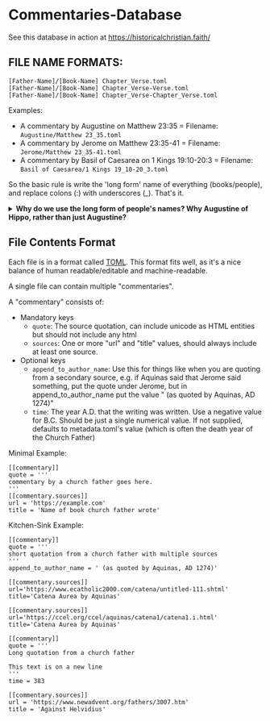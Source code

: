 # Commentaries-Database

See this database in action at https://historicalchristian.faith/

## FILE NAME FORMATS:

```
[Father-Name]/[Book-Name] Chapter_Verse.toml
[Father-Name]/[Book-Name] Chapter_Verse-Verse.toml
[Father-Name]/[Book-Name] Chapter_Verse-Chapter_Verse.toml
```

Examples:
- A commentary by Augustine on Matthew 23:35 = Filename: `Augustine/Matthew 23_35.toml`
- A commentary by Jerome on Matthew 23:35-41 = Filename: `Jerome/Matthew 23_35-41.toml`
- A commentary by Basil of Caesarea on 1 Kings 19:10-20:3 = Filename: `Basil of Caesarea/1 Kings 19_10-20_3.toml`

So the basic rule is write the 'long form' name of everything (books/people), and replace colons (:) with underscores (_). That's it.

<details>
    <summary><b>Why do we use the long form of people's names? Why Augustine of Hippo, rather than just Augustine?</b></summary>

The reason for this is simple enough - In his Catena Aurea, Aquinas lists "Maximus" as the author for several commentaries. 

On a Maximus commentary of Luke 3:7-9, Aquinas prefixes the quotation with "lib. Ascet.", which easily enough points to Liber Asceticus, a writing by [Maximus the Confessor](https://en.wikipedia.org/wiki/Maximus_the_Confessor#Writings). 

However on a Maximus commentary on Luke 2:8-12 and Matthew 3:1-3, Aquinas prefixes the quotations with "in Serm. Nativ. 4." and "Hom. in Joan. Bap. nat. 1." - and it does not appear Maximus the Confessor left us any sermons or homilies [among his writings](https://en.wikipedia.org/wiki/Maximus_the_Confessor#Writings). However Maximus of Turin [left many of both](https://en.wikipedia.org/wiki/Maximus_of_Turin#Works), and is likely these source for these commentaries Aquinas quoted.

Having to dig into problems like that increase the rate at which my gray hair grows, therefore we seek the most descriptive names possible for each person in this repo.

We also accept that for some people, it is not possible/necessary. For example, `Jerome` is universally understood to refer to a single man, and he doesn't have any kind of commonly known longer-form name. However, while `Augustine` is universally understood to refer to a single man, he does have a common longer-form name which we therefore use, `Augustine of Hippo`.
</details>


## File Contents Format

Each file is in a format called [TOML](https://github.com/toml-lang/toml). This format fits well, as it's a nice balance of human readable/editable and machine-readable.

A single file can contain multiple "commentaries". 

A "commentary" consists of:

- Mandatory keys
    - `quote`: The source quotation, can include unicode as HTML entities but should not include any html
    - `sources`: One or more "url" and "title" values, should always include at least one source.
- Optional keys
    - `append_to_author_name`: Use this for things like when you are quoting from a secondary source, e.g. if Aquinas said that Jerome said something, put the quote under Jerome, but in append_to_author_name put the value " (as quoted by Aquinas, AD 1274)"
    - `time`: The year A.D. that the writing was written. Use a negative value for B.C. Should be just a single numerical value. If not supplied, defaults to metadata.toml's value (which is often the death year of the Church Father)

Minimal Example:
```
[[commentary]]
quote = '''
commentary by a church father goes here.
'''
[[commentary.sources]]
url = 'https://example.com'
title = 'Name of book church father wrote'
```

Kitchen-Sink Example:
```
[[commentary]]
quote = '''
short quotation from a church father with multiple sources
'''
append_to_author_name = ' (as quoted by Aquinas, AD 1274)'

[[commentary.sources]]
url='https://www.ecatholic2000.com/catena/untitled-111.shtml'
title='Catena Aurea by Aquinas'

[[commentary.sources]]
url='https://ccel.org/ccel/aquinas/catena1/catena1.i.html'
title='Catena Aurea by Aquinas'

[[commentary]]
quote = '''
Long quotation from a church father

This text is on a new line
'''
time = 383

[[commentary.sources]]
url = 'https://www.newadvent.org/fathers/3007.htm'
title = 'Against Helvidius'
```
